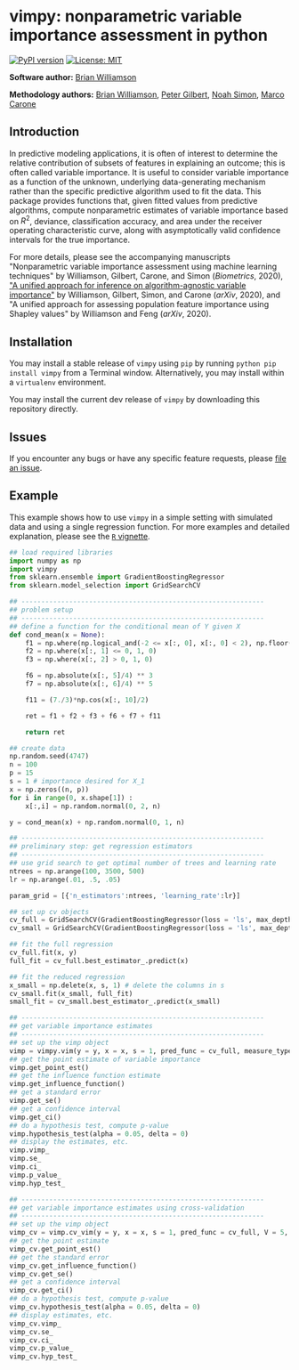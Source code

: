 # vimpy: nonparametric variable importance assessment in python

[![PyPI version](https://badge.fury.io/py/vimpy.svg)](https://badge.fury.io/py/vimpy)
[![License: MIT](https://img.shields.io/badge/License-MIT-yellow.svg)](https://opensource.org/licenses/MIT)


**Software author:** [Brian Williamson](https://bdwilliamson.github.io/)

**Methodology authors:** [Brian Williamson](https://bdwilliamson.github.io/), [Peter Gilbert](https://www.fredhutch.org/en/faculty-lab-directory/gilbert-peter.html), [Noah Simon](http://faculty.washington.edu/nrsimon/), [Marco Carone](http://faculty.washington.edu/mcarone/about.html)

## Introduction

In predictive modeling applications, it is often of interest to determine the relative contribution of subsets of features in explaining an outcome; this is often called variable importance. It is useful to consider variable importance as a function of the unknown, underlying data-generating mechanism rather than the specific predictive algorithm used to fit the data. This package provides functions that, given fitted values from predictive algorithms, compute nonparametric estimates of variable importance based on $R^2$, deviance, classification accuracy, and area under the receiver operating characteristic curve, along with asymptotically valid confidence intervals for the true importance.

For more details, please see the accompanying manuscripts "Nonparametric variable importance assessment using machine learning techniques" by Williamson, Gilbert, Carone, and Simon (*Biometrics*, 2020), ["A unified approach for inference on algorithm-agnostic variable importance"](https://arxiv.org/abs/2004.03683) by Williamson, Gilbert, Simon, and Carone (*arXiv*, 2020), and "A unified approach for assessing population feature importance using Shapley values" by Williamson and Feng (*arXiv*, 2020).

## Installation

You may install a stable release of `vimpy` using `pip` by running `python pip install vimpy` from a Terminal window. Alternatively, you may install within a `virtualenv` environment.

You may install the current dev release of `vimpy` by downloading this repository directly.

## Issues

If you encounter any bugs or have any specific feature requests, please [file an issue](https://github.com/bdwilliamson/vimpy/issues).

## Example

This example shows how to use `vimpy` in a simple setting with simulated data and using a single regression function. For more examples and detailed explanation, please see the [`R` vignette](https://github.com/bdwilliamson/vimp/blob/master/vignettes/introduction_to_vimp.Rmd).

```python
## load required libraries
import numpy as np
import vimpy
from sklearn.ensemble import GradientBoostingRegressor
from sklearn.model_selection import GridSearchCV

## -------------------------------------------------------------
## problem setup
## -------------------------------------------------------------
## define a function for the conditional mean of Y given X
def cond_mean(x = None):
    f1 = np.where(np.logical_and(-2 <= x[:, 0], x[:, 0] < 2), np.floor(x[:, 0]), 0)
    f2 = np.where(x[:, 1] <= 0, 1, 0)
    f3 = np.where(x[:, 2] > 0, 1, 0)

    f6 = np.absolute(x[:, 5]/4) ** 3
    f7 = np.absolute(x[:, 6]/4) ** 5

    f11 = (7./3)*np.cos(x[:, 10]/2)

    ret = f1 + f2 + f3 + f6 + f7 + f11

    return ret

## create data
np.random.seed(4747)
n = 100
p = 15
s = 1 # importance desired for X_1
x = np.zeros((n, p))
for i in range(0, x.shape[1]) :
    x[:,i] = np.random.normal(0, 2, n)

y = cond_mean(x) + np.random.normal(0, 1, n)

## -------------------------------------------------------------
## preliminary step: get regression estimators
## -------------------------------------------------------------
## use grid search to get optimal number of trees and learning rate
ntrees = np.arange(100, 3500, 500)
lr = np.arange(.01, .5, .05)

param_grid = [{'n_estimators':ntrees, 'learning_rate':lr}]

## set up cv objects
cv_full = GridSearchCV(GradientBoostingRegressor(loss = 'ls', max_depth = 1), param_grid = param_grid, cv = 5)
cv_small = GridSearchCV(GradientBoostingRegressor(loss = 'ls', max_depth = 1), param_grid = param_grid, cv = 5)

## fit the full regression
cv_full.fit(x, y)
full_fit = cv_full.best_estimator_.predict(x)

## fit the reduced regression
x_small = np.delete(x, s, 1) # delete the columns in s
cv_small.fit(x_small, full_fit)
small_fit = cv_small.best_estimator_.predict(x_small)

## -------------------------------------------------------------
## get variable importance estimates
## -------------------------------------------------------------
## set up the vimp object
vimp = vimpy.vim(y = y, x = x, s = 1, pred_func = cv_full, measure_type = "r_squared")
## get the point estimate of variable importance
vimp.get_point_est()
## get the influence function estimate
vimp.get_influence_function()
## get a standard error
vimp.get_se()
## get a confidence interval
vimp.get_ci()
## do a hypothesis test, compute p-value
vimp.hypothesis_test(alpha = 0.05, delta = 0)
## display the estimates, etc.
vimp.vimp_
vimp.se_
vimp.ci_
vimp.p_value_
vimp.hyp_test_

## -------------------------------------------------------------
## get variable importance estimates using cross-validation
## -------------------------------------------------------------
## set up the vimp object
vimp_cv = vimp.cv_vim(y = y, x = x, s = 1, pred_func = cv_full, V = 5, measure_type = "r_squared")
## get the point estimate
vimp_cv.get_point_est()
## get the standard error
vimp_cv.get_influence_function()
vimp_cv.get_se()
## get a confidence interval
vimp_cv.get_ci()
## do a hypothesis test, compute p-value
vimp_cv.hypothesis_test(alpha = 0.05, delta = 0)
## display estimates, etc.
vimp_cv.vimp_
vimp_cv.se_
vimp_cv.ci_
vimp_cv.p_value_
vimp_cv.hyp_test_
```
